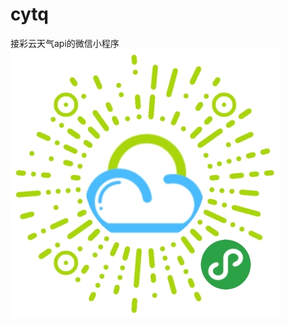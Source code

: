 # cytq
接彩云天气api的微信小程序
![image](https://github.com/13068240601/cytq/blob/master/img/gh_26bc8649f80f_430.jpg)

